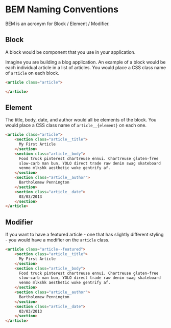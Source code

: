 # BEM Naming Conventions

BEM is an acronym for Block / Element / Modifier.

## Block

A block would be component that you use in your application.

Imagine you are building a blog application. An example of a block would be each individual article in a list of articles. You would place a CSS class name of `article` on each block.

```html
<article class="article">

</article>
```

## Element

The title, body, date, and author would all be elements of the block. You would place a CSS class name of `article__{element}` on each one.

```html
<article class="article">
    <section class="article__title">
      My First Article
    </section>
    <section class="article__body">
      Food truck pinterest chartreuse ennui. Chartreuse gluten-free
      slow-carb man bun, YOLO direct trade raw denim swag skateboard
      venmo mlkshk aesthetic woke gentrify af.
    </section>
    <section class="article__author">
      Bartholomew Pennington
    </section>
    <section class="article__date">
      03/03/2013
    </section>
</article>
```

## Modifier

If you want to have a featured article - one that has slightly different styling - you would have a modifier on the `article` class.

```html
<article class="article--featured">
    <section class="article__title">
      My First Article
    </section>
    <section class="article__body">
      Food truck pinterest chartreuse ennui. Chartreuse gluten-free
      slow-carb man bun, YOLO direct trade raw denim swag skateboard
      venmo mlkshk aesthetic woke gentrify af.
    </section>
    <section class="article__author">
      Bartholomew Pennington
    </section>
    <section class="article__date">
      03/03/2013
    </section>
</article>
```


